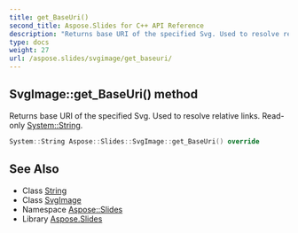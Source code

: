 ```yaml
---
title: get_BaseUri()
second_title: Aspose.Slides for C++ API Reference
description: "Returns base URI of the specified Svg. Used to resolve relative links. Read-only System::String."
type: docs
weight: 27
url: /aspose.slides/svgimage/get_baseuri/
---
```

## SvgImage::get_BaseUri() method


Returns base URI of the specified Svg. Used to resolve relative links. Read-only [System::String](../../../system/string/).

```cpp
System::String Aspose::Slides::SvgImage::get_BaseUri() override
```

## See Also

* Class [String](../../../system/string/)
* Class [SvgImage](../)
* Namespace [Aspose::Slides](../../)
* Library [Aspose.Slides](../../../)